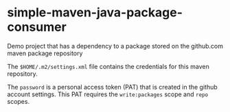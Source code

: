 # simple-maven-java-package-consumer

Demo project that has a dependency to a package stored on the github.com maven package repository


The ```$HOME/.m2/settings.xml``` file contains the credentials for this maven repository.

The ```password``` is a personal access token (PAT) that is created in the github account settings.
This PAT requires the ```write:packages``` scope and ```repo``` scopes.
